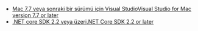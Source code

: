 * [<span data-ttu-id="7da13-101">Mac 7,7 veya sonraki bir sürümü için Visual Studio</span><span class="sxs-lookup"><span data-stu-id="7da13-101">Visual Studio for Mac version 7.7 or later</span></span>](https://www.visualstudio.com/downloads/)
* [<span data-ttu-id="7da13-102">.NET core SDK 2.2 veya üzeri</span><span class="sxs-lookup"><span data-stu-id="7da13-102">.NET Core SDK 2.2 or later</span></span>](https://www.microsoft.com/net/download/all)